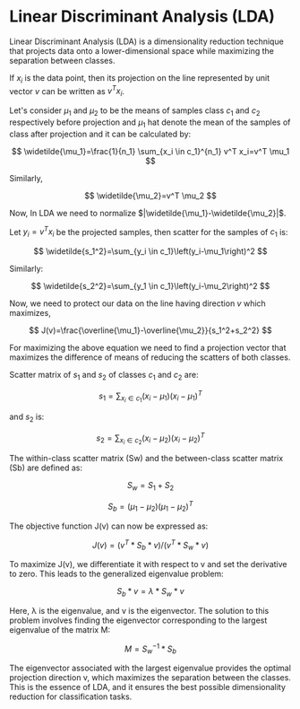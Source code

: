 # Linear Discriminant Analysis (LDA)

Linear Discriminant Analysis (LDA) is a dimensionality reduction technique that projects data onto a lower-dimensional space while maximizing the separation between classes. 

If $x_i$ is the data point, then its projection on the line represented by unit vector $v$ can be written as $v^T x_i$.

Let's consider $\mu_1$ and $\mu_2$ to be the means of samples class $c_1$ and $c_2$ respectively before projection and $\mu_1$ hat denote the mean of the samples of class after projection and it can be calculated by:

$$
\widetilde{\mu_1}=\frac{1}{n_1} \sum_{x_i \in c_1}^{n_1} v^T x_i=v^T \mu_1
$$


Similarly,

$$
\widetilde{\mu_2}=v^T \mu_2
$$


Now, In LDA we need to normalize $|\widetilde{\mu_1}-\widetilde{\mu_2}|$. 

Let $y_i=v^{T}x_i$ be the projected samples, then scatter for the samples of $c_1$ is:

$$
\widetilde{s_1^2}=\sum_{y_i \in c_1}\left(y_i-\mu_1\right)^2
$$


Similarly:

$$
\widetilde{s_2^2}=\sum_{y_1 \in c_1}\left(y_i-\mu_2\right)^2
$$


Now, we need to protect our data on the line having direction $v$ which maximizes,

$$
J(v)=\frac{\overline{\mu_1}-\overline{\mu_2}}{s_1^2+s_2^2}
$$


For maximizing the above equation we need to find a projection vector that maximizes the difference of means of reducing the scatters of both classes. 

Scatter matrix of $s_1$ and $s_2$ of classes $c_1$ and $c_2$ are:

$$
s_1=\sum_{x_i \in c_1}\left(x_i-\mu_1\right)\left(x_i-\mu_1\right)^T
$$

and $s_2$ is:

$$
s_2=\sum_{x_i \in c_2}\left(x_i-\mu_2\right)\left(x_i-\mu_2\right)^T
$$



The within-class scatter matrix (Sw) and the between-class scatter matrix (Sb) are defined as:

$$
S_w = S_1 + S_2  
$$

$$
S_b = (\mu_1 - \mu_2)(\mu_1 - \mu_2)^T  
$$

The objective function J(v) can now be expressed as:

$$
J(v) = (v^T * S_b * v) / (v^T * S_w * v)  
$$

To maximize J(v), we differentiate it with respect to v and set the derivative to zero. This leads to the generalized eigenvalue problem:

$$
S_b * v = \lambda * S_w * v  
$$

Here, λ is the eigenvalue, and v is the eigenvector. The solution to this problem involves finding the eigenvector corresponding to the largest eigenvalue of the matrix M:

$$
M = S_w^{-1} * S_b  
$$

The eigenvector associated with the largest eigenvalue provides the optimal projection direction v, which maximizes the separation between the classes. This is the essence of LDA, and it ensures the best possible dimensionality reduction for classification tasks.